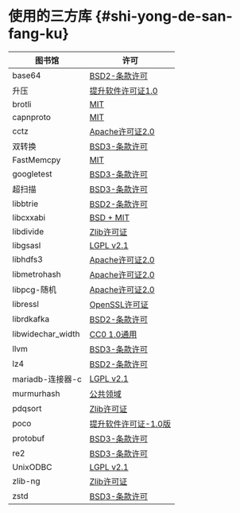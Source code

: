 
# 使用的三方库 {#shi-yong-de-san-fang-ku}

| 图书馆             | 许可                                                                                                                                |
|--------------------|-------------------------------------------------------------------------------------------------------------------------------------|
| base64             | [BSD2-条款许可](https://github.com/aklomp/base64/blob/a27c565d1b6c676beaf297fe503c4518185666f7/LICENSE)                             |
| 升压               | [提升软件许可证1.0](https://github.com/ClickHouse-Extras/boost-extra/blob/6883b40449f378019aec792f9983ce3afc7ff16e/LICENSE_1_0.txt) |
| brotli             | [MIT](https://github.com/google/brotli/blob/master/LICENSE)                                                                         |
| capnproto          | [MIT](https://github.com/capnproto/capnproto/blob/master/LICENSE)                                                                   |
| cctz               | [Apache许可证2.0](https://github.com/google/cctz/blob/4f9776a310f4952454636363def82c2bf6641d5f/LICENSE.txt)                         |
| 双转换             | [BSD3-条款许可](https://github.com/google/double-conversion/blob/cf2f0f3d547dc73b4612028a155b80536902ba02/LICENSE)                  |
| FastMemcpy         | [MIT](https://github.com/ClickHouse/ClickHouse/blob/master/libs/libmemcpy/impl/LICENSE)                                             |
| googletest         | [BSD3-条款许可](https://github.com/google/googletest/blob/master/LICENSE)                                                           |
| 超扫描             | [BSD3-条款许可](https://github.com/intel/hyperscan/blob/master/LICENSE)                                                             |
| libbtrie           | [BSD2-条款许可](https://github.com/ClickHouse/ClickHouse/blob/master/contrib/libbtrie/LICENSE)                                      |
| libcxxabi          | [BSD + MIT](https://github.com/ClickHouse/ClickHouse/blob/master/libs/libglibc-compatibility/libcxxabi/LICENSE.TXT)                 |
| libdivide          | [Zlib许可证](https://github.com/ClickHouse/ClickHouse/blob/master/contrib/libdivide/LICENSE.txt)                                    |
| libgsasl           | [LGPL v2.1](https://github.com/ClickHouse-Extras/libgsasl/blob/3b8948a4042e34fb00b4fb987535dc9e02e39040/LICENSE)                    |
| libhdfs3           | [Apache许可证2.0](https://github.com/ClickHouse-Extras/libhdfs3/blob/bd6505cbb0c130b0db695305b9a38546fa880e5a/LICENSE.txt)          |
| libmetrohash       | [Apache许可证2.0](https://github.com/ClickHouse/ClickHouse/blob/master/contrib/libmetrohash/LICENSE)                                |
| libpcg-随机        | [Apache许可证2.0](https://github.com/ClickHouse/ClickHouse/blob/master/contrib/libpcg-random/LICENSE-APACHE.txt)                    |
| libressl           | [OpenSSL许可证](https://github.com/ClickHouse-Extras/ssl/blob/master/COPYING)                                                       |
| librdkafka         | [BSD2-条款许可](https://github.com/edenhill/librdkafka/blob/363dcad5a23dc29381cc626620e68ae418b3af19/LICENSE)                       |
| libwidechar\_width | [CC0 1.0通用](https://github.com/ClickHouse/ClickHouse/blob/master/libs/libwidechar_width/LICENSE)                                  |
| llvm               | [BSD3-条款许可](https://github.com/ClickHouse-Extras/llvm/blob/163def217817c90fb982a6daf384744d8472b92b/llvm/LICENSE.TXT)           |
| lz4                | [BSD2-条款许可](https://github.com/lz4/lz4/blob/c10863b98e1503af90616ae99725ecd120265dfb/LICENSE)                                   |
| mariadb-连接器-c   | [LGPL v2.1](https://github.com/ClickHouse-Extras/mariadb-connector-c/blob/3.1/COPYING.LIB)                                          |
| murmurhash         | [公共领域](https://github.com/ClickHouse/ClickHouse/blob/master/contrib/murmurhash/LICENSE)                                         |
| pdqsort            | [Zlib许可证](https://github.com/ClickHouse/ClickHouse/blob/master/contrib/pdqsort/license.txt)                                      |
| poco               | [提升软件许可证-1.0版](https://github.com/ClickHouse-Extras/poco/blob/fe5505e56c27b6ecb0dcbc40c49dc2caf4e9637f/LICENSE)             |
| protobuf           | [BSD3-条款许可](https://github.com/ClickHouse-Extras/protobuf/blob/12735370922a35f03999afff478e1c6d7aa917a4/LICENSE)                |
| re2                | [BSD3-条款许可](https://github.com/google/re2/blob/7cf8b88e8f70f97fd4926b56aa87e7f53b2717e0/LICENSE)                                |
| UnixODBC           | [LGPL v2.1](https://github.com/ClickHouse-Extras/UnixODBC/tree/b0ad30f7f6289c12b76f04bfb9d466374bb32168)                            |
| zlib-ng            | [Zlib许可证](https://github.com/ClickHouse-Extras/zlib-ng/blob/develop/LICENSE.md)                                                  |
| zstd               | [BSD3-条款许可](https://github.com/facebook/zstd/blob/dev/LICENSE)                                                                  |
